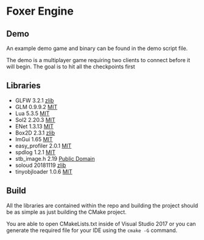 # Foxer Engine
## Demo
An example demo game and binary can be found in the demo script file.

The demo is a multiplayer game requiring two clients to connect before it will begin.
The goal is to hit all the checkpoints first

## Libraries
- GLFW 3.2.1 [zlib](http://www.glfw.org/license.html)
- GLM 0.9.9.2 [MIT](https://github.com/g-truc/glm/blob/master/manual.md#section0)
- Lua 5.3.5 [MIT](https://www.lua.org/license.html)
- Sol2 2.20.3 [MIT](https://sol2.readthedocs.io/en/latest/licenses.html)
- ENet 1.3.13 [MIT](http://enet.bespin.org/License.html)
- Box2D 2.3.1 [zlib](https://github.com/erincatto/Box2D/blob/master/LICENSE)
- ImGui 1.65 [MIT](https://github.com/ocornut/imgui/blob/master/LICENSE.txt)
- easy_profiler 2.0.1 [MIT](https://github.com/yse/easy_profiler/blob/develop/LICENSE.MIT)
- spdlog 1.2.1 [MIT](https://github.com/gabime/spdlog/blob/v1.x/LICENSE)
- stb_image.h 2.19 [Public Domain](https://github.com/nothings/stb/blob/master/docs/why_public_domain.md)
- soloud 20181119 [zlib](https://github.com/jarikomppa/soloud/blob/master/LICENSE)
- tinyobjloader 1.0.6 [MIT](https://github.com/syoyo/tinyobjloader/blob/master/LICENSE)

## Build
All the libraries are contained within the repo and building the project
should be as simple as just building the CMake project.

You are able to open CMakeLists.txt inside of Visual Studio 2017 or you
can generate the required file for your IDE using the `cmake -G` command.